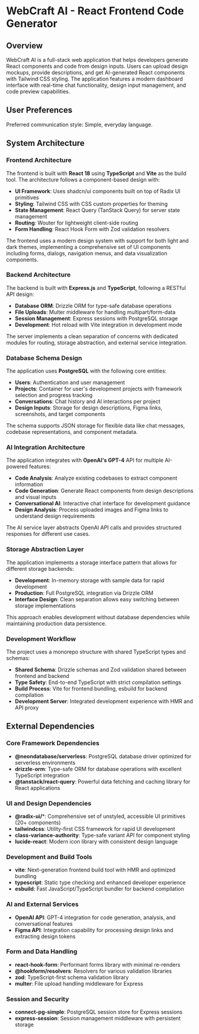 # WebCraft AI - React Frontend Code Generator

## Overview

WebCraft AI is a full-stack web application that helps developers generate React components and code from design inputs. Users can upload design mockups, provide descriptions, and get AI-generated React components with Tailwind CSS styling. The application features a modern dashboard interface with real-time chat functionality, design input management, and code preview capabilities.

## User Preferences

Preferred communication style: Simple, everyday language.

## System Architecture

### Frontend Architecture
The frontend is built with **React 18** using **TypeScript** and **Vite** as the build tool. The architecture follows a component-based design with:

- **UI Framework**: Uses shadcn/ui components built on top of Radix UI primitives
- **Styling**: Tailwind CSS with CSS custom properties for theming
- **State Management**: React Query (TanStack Query) for server state management
- **Routing**: Wouter for lightweight client-side routing
- **Form Handling**: React Hook Form with Zod validation resolvers

The frontend uses a modern design system with support for both light and dark themes, implementing a comprehensive set of UI components including forms, dialogs, navigation menus, and data visualization components.

### Backend Architecture
The backend is built with **Express.js** and **TypeScript**, following a RESTful API design:

- **Database ORM**: Drizzle ORM for type-safe database operations
- **File Uploads**: Multer middleware for handling multipart/form-data
- **Session Management**: Express sessions with PostgreSQL storage
- **Development**: Hot reload with Vite integration in development mode

The server implements a clean separation of concerns with dedicated modules for routing, storage abstraction, and external service integration.

### Database Schema Design
The application uses **PostgreSQL** with the following core entities:

- **Users**: Authentication and user management
- **Projects**: Container for user's development projects with framework selection and progress tracking
- **Conversations**: Chat history and AI interactions per project
- **Design Inputs**: Storage for design descriptions, Figma links, screenshots, and target components

The schema supports JSON storage for flexible data like chat messages, codebase representations, and component metadata.

### AI Integration Architecture
The application integrates with **OpenAI's GPT-4** API for multiple AI-powered features:

- **Code Analysis**: Analyze existing codebases to extract component information
- **Code Generation**: Generate React components from design descriptions and visual inputs
- **Conversational AI**: Interactive chat interface for development guidance
- **Design Analysis**: Process uploaded images and Figma links to understand design requirements

The AI service layer abstracts OpenAI API calls and provides structured responses for different use cases.

### Storage Abstraction Layer
The application implements a storage interface pattern that allows for different storage backends:

- **Development**: In-memory storage with sample data for rapid development
- **Production**: Full PostgreSQL integration via Drizzle ORM
- **Interface Design**: Clean separation allows easy switching between storage implementations

This approach enables development without database dependencies while maintaining production data persistence.

### Development Workflow
The project uses a monorepo structure with shared TypeScript types and schemas:

- **Shared Schema**: Drizzle schemas and Zod validation shared between frontend and backend
- **Type Safety**: End-to-end TypeScript with strict compilation settings
- **Build Process**: Vite for frontend bundling, esbuild for backend compilation
- **Development Server**: Integrated development experience with HMR and API proxy

## External Dependencies

### Core Framework Dependencies
- **@neondatabase/serverless**: PostgreSQL database driver optimized for serverless environments
- **drizzle-orm**: Type-safe ORM for database operations with excellent TypeScript integration
- **@tanstack/react-query**: Powerful data fetching and caching library for React applications

### UI and Design Dependencies
- **@radix-ui/***: Comprehensive set of unstyled, accessible UI primitives (20+ components)
- **tailwindcss**: Utility-first CSS framework for rapid UI development
- **class-variance-authority**: Type-safe variant API for component styling
- **lucide-react**: Modern icon library with consistent design language

### Development and Build Tools
- **vite**: Next-generation frontend build tool with HMR and optimized bundling
- **typescript**: Static type checking and enhanced developer experience
- **esbuild**: Fast JavaScript/TypeScript bundler for backend compilation

### AI and External Services
- **OpenAI API**: GPT-4 integration for code generation, analysis, and conversational features
- **Figma API**: Integration capability for processing design links and extracting design tokens

### Form and Data Handling
- **react-hook-form**: Performant forms library with minimal re-renders
- **@hookform/resolvers**: Resolvers for various validation libraries
- **zod**: TypeScript-first schema validation library
- **multer**: File upload handling middleware for Express

### Session and Security
- **connect-pg-simple**: PostgreSQL session store for Express sessions
- **express-session**: Session management middleware with persistent storage